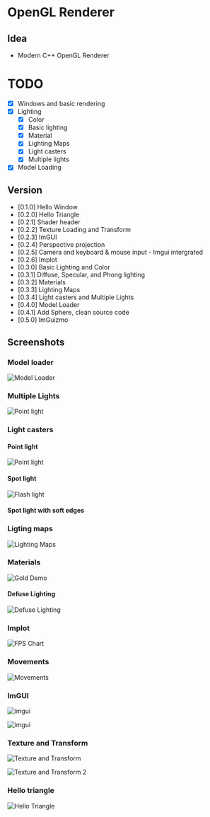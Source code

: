 # OpenGL Renderer

## Idea
- Modern C++ OpenGL Renderer

# TODO

- [x] Windows and basic rendering
- [x] Lighting
  - [x] Color
  - [x] Basic lighting
  - [x] Material
  - [x] Lighting Maps
  - [x] Light casters
  - [x] Multiple lights
- [x] Model Loading
    
## Version

- [0.1.0] Hello Window
- [0.2.0] Hello Triangle
- [0.2.1] Shader header
- [0.2.2] Texture Loading and Transform
- [0.2.3] ImGUI
- [0.2.4] Perspective projection
- [0.2.5] Camera and keyboard & mouse input - Imgui intergrated
- [0.2.6] Implot
- [0.3.0] Basic Lighting and Color
- [0.3.1] Diffuse, Specular, and Phong lighting
- [0.3.2] Materials
- [0.3.3] Lighting Maps
- [0.3.4] Light casters and Multiple Lights
- [0.4.0] Model Loader
- [0.4.1] Add Sphere, clean source code
- [0.5.0] ImGuizmo

## Screenshots

### Model loader

![Model Loader](screenshots/model_loader.gif)

### Multiple Lights

![Point light](screenshots/Multiplelights.gif)

### Light casters

#### Point light

![Point light](screenshots/pointlight.png)

#### Spot light

![Flash light](screenshots/spotlight.png)

#### Spot light with soft edges

### Ligting maps

![Lighting Maps](screenshots/LightMap.png)

### Materials

![Gold Demo](screenshots/MaterialDemo.png)

#### Defuse Lighting

![Defuse Lighting](screenshots/defuse_lighting.gif)

### Implot

![FPS Chart](screenshots/FPSLineChart.png)

### Movements

![Movements](screenshots/HWInput.gif)

### ImGUI

![imgui](screenshots/imgui.gif)

![imgui](screenshots/3DImgui.gif)

### Texture and Transform

![Texture and Transform](screenshots/texture_trans.gif)

![Texture and Transform 2](screenshots/texture_trans_demo2.gif)

### Hello triangle

![Hello Triangle](screenshots/hello_triangle.png)